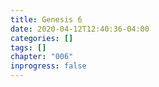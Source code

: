 ```yaml
---
title: Genesis 6
date: 2020-04-12T12:40:36-04:00
categories: []
tags: []
chapter: "006"
inprogress: false
---
```



